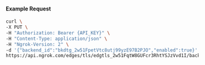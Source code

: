 <!-- Code generated for API Clients. DO NOT EDIT. -->
#### Example Request
```bash
curl \
-X PUT \
-H "Authorization: Bearer {API_KEY}" \
-H "Content-Type: application/json" \
-H "Ngrok-Version: 2" \
-d '{"backend_id":"bkdtg_2w51FpetVtc8utj99yzE97B2PJO","enabled":true}' \
https://api.ngrok.com/edges/tls/edgtls_2w51FqtW8GUFcr3RhtYSJzVvd1I/backend

